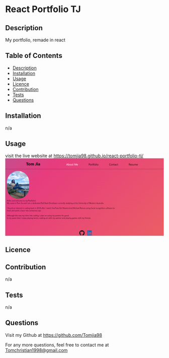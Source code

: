 # React Portfolio TJ

## Description

My portfolio, remade in react

## Table of Contents

- [Description](#description)
- [Installation](#installation)
- [Usage](#usage)
- [Licence](#licence)
- [Contribution](#contribution)
- [Tests](#tests)
- [Questions](#questions)

## Installation

n/a

## Usage

visit the live website at https://tomjia98.github.io/react-portfolio-tj/
![](react-portfolio.png)

## Licence

## Contribution

n/a

## Tests

n/a

## Questions

Visit my Github at
https://github.com/Tomjia98

For any more questions, feel free to contact me at Tomchristian1998@gmail.com
